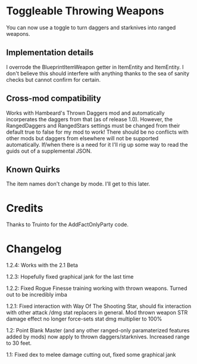 ﻿# Toggleable Throwing Weapons

You can now use a toggle to turn daggers and starknives into ranged weapons.

## Implementation details
I overrode the BlueprintItemWeapon getter in ItemEntity and ItemEntity<BlueprintItem>. I don't believe this should interfere with anything thanks to the sea of sanity checks but cannot confirm for certain.

## Cross-mod compatibility
Works with Hambeard's Thrown Daggers mod and automatically incorperates the daggers from that (as of release 1.0). However, the RangedDaggers and RangedStars settings must be changed from their default true to false for my mod to work! There should be no conflicts with other mods but daggers from elsewhere will not be supported automatically. If/when there is a need for it I'll rig up some way to read the guids out of a supplemental JSON.

## Known Quirks
The item names don't change by mode. I'll get to this later.


# Credits
Thanks to Truinto for the AddFactOnlyParty code.

# Changelog

1.2.4: Works with the 2.1 Beta

1.2.3: Hopefully fixed graphical jank for the last time

1.2.2: Fixed Rogue Finesse training working with thrown weapons. Turned out to be incredibly imba


1.2.1: Fixed interaction with Way Of The Shooting Star, should fix interaction with other attack /dmg stat replacers in general. Mod thrown weapon STR damage effect no longer force-sets stat dmg multiplier to 100%

1.2: Point Blank Master (and any other ranged-only paramaterized features added by mods) now apply to thrown daggers/starknives. Increased range to 30 feet. 

1.1: Fixed dex to melee damage cutting out, fixed some graphical jank
